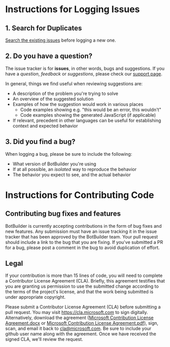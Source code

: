 # Instructions for Logging Issues

## 1. Search for Duplicates

[Search the existing issues](https://github.com/Microsoft/BotBuilder/issues?utf8=%E2%9C%93&q=is%3Aissue) before logging a new one.

## 2. Do you have a question?

The issue tracker is for **issues**, in other words, bugs and suggestions.
If you have a *question*, *feedback* or *suggestions*, please check our [support page](http://docs.botframework.com/support/).

In general, things we find useful when reviewing suggestions are:
* A description of the problem you're trying to solve
* An overview of the suggested solution
* Examples of how the suggestion would work in various places
  * Code examples showing e.g. "this would be an error, this wouldn't"
  * Code examples showing the generated JavaScript (if applicable)
* If relevant, precedent in other languages can be useful for establishing context and expected behavior

## 3. Did you find a bug?

When logging a bug, please be sure to include the following:
 * What version of BotBuilder you're using
 * If at all possible, an *isolated* way to reproduce the behavior
 * The behavior you expect to see, and the actual behavior

# Instructions for Contributing Code

## Contributing bug fixes and features

BotBuilder is currently accepting contributions in the form of bug fixes and new features. Any submission must have an issue tracking it in the issue tracker that has been approved by the BotBuilder team. Your pull request should include a link to the bug that you are fixing. If you've submitted a PR for a bug, please post a comment in the bug to avoid duplication of effort.

## Legal

If your contribution is more than 15 lines of code, you will need to complete a Contributor License Agreement (CLA). Briefly, this agreement testifies that you are granting us permission to use the submitted change according to the terms of the project's license, and that the work being submitted is under appropriate copyright.

Please submit a Contributor License Agreement (CLA) before submitting a pull request. You may visit https://cla.microsoft.com to sign digitally. Alternatively, download the agreement ([Microsoft Contribution License Agreement.docx](https://www.codeplex.com/Download?ProjectName=typescript&DownloadId=822190) or [Microsoft Contribution License Agreement.pdf](https://www.codeplex.com/Download?ProjectName=typescript&DownloadId=921298)), sign, scan, and email it back to <cla@microsoft.com>. Be sure to include your github user name along with the agreement. Once we have received the signed CLA, we'll review the request. 
